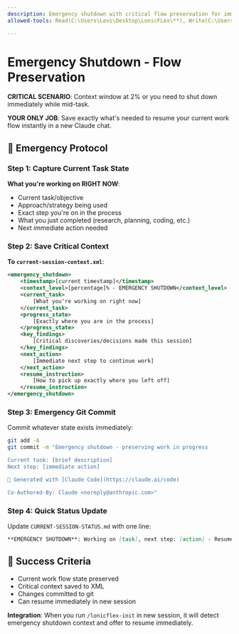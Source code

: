 ```yaml
---
description: Emergency shutdown with critical flow preservation for immediate session recovery
allowed-tools: Read(C:\Users\Levi\Desktop\LonicFLex\**), Write(C:\Users\Levi\Desktop\LonicFLex\**), Bash(*), Edit(*)

---
```


# Emergency Shutdown - Flow Preservation

**CRITICAL SCENARIO**: Context window at 2% or you need to shut down immediately while mid-task.

**YOUR ONLY JOB**: Save exactly what's needed to resume your current work flow instantly in a new Claude chat.

## 🚨 Emergency Protocol

### Step 1: Capture Current Task State
**What you're working on RIGHT NOW**:
- Current task/objective
- Approach/strategy being used
- Exact step you're on in the process
- What you just completed (research, planning, coding, etc.)
- Next immediate action needed

### Step 2: Save Critical Context
**To `current-session-context.xml`**:
```xml
<emergency_shutdown>
    <timestamp>[current timestamp]</timestamp>
    <context_level>[percentage]% - EMERGENCY SHUTDOWN</context_level>
    <current_task>
        [What you're working on right now]
    </current_task>
    <progress_state>
        [Exactly where you are in the process]
    </progress_state>
    <key_findings>
        [Critical discoveries/decisions made this session]
    </key_findings>
    <next_action>
        [Immediate next step to continue work]
    </next_action>
    <resume_instruction>
        [How to pick up exactly where you left off]
    </resume_instruction>
</emergency_shutdown>
```

### Step 3: Emergency Git Commit
Commit whatever state exists immediately:
```bash
git add -A
git commit -m "Emergency shutdown - preserving work in progress

Current task: [brief description]
Next step: [immediate action]

🤖 Generated with [Claude Code](https://claude.ai/code)

Co-Authored-By: Claude <noreply@anthropic.com>"
```

### Step 4: Quick Status Update
Update `CURRENT-SESSION-STATUS.md` with one line:
```markdown
**EMERGENCY SHUTDOWN**: Working on [task], next step: [action] - Resume with /lonicflex-init
```

## 🎯 Success Criteria
- Current work flow state preserved
- Critical context saved to XML
- Changes committed to git
- Can resume immediately in new session

**Integration**: When you run `/lonicflex-init` in new session, it will detect emergency shutdown context and offer to resume immediately.